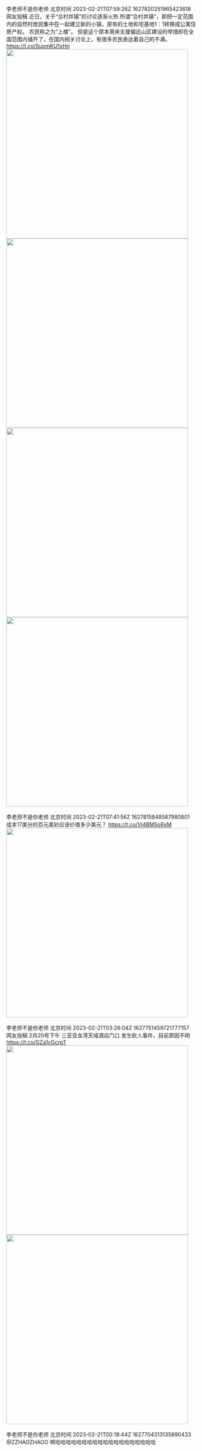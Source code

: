 李老师不是你老师 北京时间 2023-02-21T07:59:26Z 1627820251965423618<br>网友投稿
近日，关于“合村并镇”的讨论逐渐火热
所谓“合村并镇”，即把一定范围内的自然村居民集中在一起建立新的小镇，原有的土地和宅基地1：1转换成公寓住房产权。
农民称之为“上楼”。
但是这个原本用来支援偏远山区建设的举措却在全国范围内铺开了，在国内相关讨论上，有很多农民表达着自己的不满。 https://t.co/SuomKU1xHn<br><img src='/temp/image/2023/x-Month-2/1627820251965423618_0.jpg' width='480' height='500'><img src='/temp/image/2023/x-Month-2/1627820251965423618_1.jpg' width='480' height='500'><img src='/temp/image/2023/x-Month-2/1627820251965423618_2.jpg' width='480' height='500'><img src='/temp/image/2023/x-Month-2/1627820251965423618_3.jpg' width='480' height='500'><br><br>李老师不是你老师 北京时间 2023-02-21T07:41:56Z 1627815848587980801<br>成本17美分的百元美钞应该价值多少美元？ https://t.co/Vj4BM5oRxM<br><img src='/temp/video/2023/x-Month-2/e-Day-21/whyyoutouzhele/1627815848587980801_0.jpg' width='480' height='500'><br><br>李老师不是你老师 北京时间 2023-02-21T03:26:04Z 1627751459721777157<br>网友投稿
2月20号下午 三亚亚龙湾天域酒店门口 发生砍人事件，目前原因不明 https://t.co/GZa1cGcrpT<br><img src='/temp/image/2023/x-Month-2/1627751459721777157_0.jpg' width='480' height='500'><img src='/temp/image/2023/x-Month-2/1627751459721777157_1.jpg' width='480' height='500'><br><br>李老师不是你老师 北京时间 2023-02-21T00:18:44Z 1627704313135890433<br>@ZZHAOZHAOO 啊哈哈哈哈哈哈哈哈哈哈哈哈哈哈哈哈哈哈哈<br><br><br>